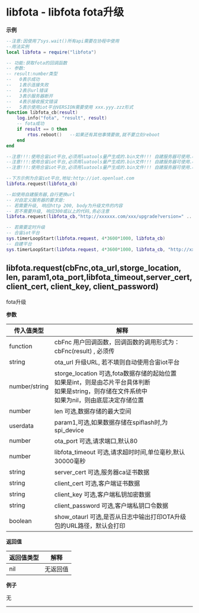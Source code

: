 # libfota - libfota fota升级

**示例**

```lua
--注意:因使用了sys.wait()所有api需要在协程中使用
--用法实例
local libfota = require("libfota")

-- 功能:获取fota的回调函数
-- 参数:
-- result:number类型
--   0表示成功
--   1表示连接失败
--   2表示url错误
--   3表示服务器断开
--   4表示接收报文错误
--   5表示使用iot平台VERSION需要使用 xxx.yyy.zzz形式
function libfota_cb(result)
    log.info("fota", "result", result)
    -- fota成功
    if result == 0 then
        rtos.reboot()   --如果还有其他事情要做,就不要立刻reboot
    end
end

--注意!!!:使用合宙iot平台,必须用luatools量产生成的.bin文件!!! 自建服务器可使用.ota文件!!!
--注意!!!:使用合宙iot平台,必须用luatools量产生成的.bin文件!!! 自建服务器可使用.ota文件!!!
--注意!!!:使用合宙iot平台,必须用luatools量产生成的.bin文件!!! 自建服务器可使用.ota文件!!!

--下方示例为合宙iot平台,地址:http://iot.openluat.com 
libfota.request(libfota_cb)

--如使用自建服务器,自行更换url
-- 对自定义服务器的要求是:
-- 若需要升级, 响应http 200, body为升级文件的内容
-- 若不需要升级, 响应300或以上的代码,务必注意
libfota.request(libfota_cb,"http://xxxxxx.com/xxx/upgrade?version=" .. _G.VERSION)

-- 若需要定时升级
-- 合宙iot平台
sys.timerLoopStart(libfota.request, 4*3600*1000, libfota_cb)
-- 自建平台
sys.timerLoopStart(libfota.request, 4*3600*1000, libfota_cb, "http://xxxxxx.com/xxx/upgrade?version=" .. _G.VERSION)

```

## libfota.request(cbFnc,ota_url,storge_location, len, param1,ota_port,libfota_timeout,server_cert, client_cert, client_key, client_password)

fota升级

**参数**

|传入值类型|解释|
|-|-|
|function|cbFnc 用户回调函数，回调函数的调用形式为：cbFnc(result) , 必须传|
|string|ota_url 升级URL, 若不填则自动使用合宙iot平台|
|number/string|storge_location 可选,fota数据存储的起始位置<br>如果是int，则是由芯片平台具体判断<br>如果是string，则存储在文件系统中<br>如果为nil，则由底层决定存储位置|
|number|len 可选,数据存储的最大空间|
|userdata|param1,可选,如果数据存储在spiflash时,为spi_device|
|number|ota_port 可选,请求端口,默认80|
|number|libfota_timeout 可选,请求超时时间,单位毫秒,默认30000毫秒|
|string|server_cert 可选,服务器ca证书数据|
|string|client_cert 可选,客户端证书数据|
|string|client_key 可选,客户端私钥加密数据|
|string|client_password 可选,客户端私钥口令数据|
|boolean|show_otaurl 可选,是否从日志中输出打印OTA升级包的URL路径，默认会打印|

**返回值**

|返回值类型|解释|
|-|-|
|nil|无返回值|

**例子**

无

---

